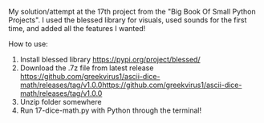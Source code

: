 My solution/attempt at the 17th project from the "Big Book Of Small Python Projects".
I used the blessed library for visuals, used sounds for the first time, and added all the features I wanted!

How to use:
  1. Install blessed library https://pypi.org/project/blessed/
  2. Download the .7z file from latest release https://github.com/greekvirus1/ascii-dice-math/releases/tag/v1.0.0https://github.com/greekvirus1/ascii-dice-math/releases/tag/v1.0.0
  3. Unzip folder somewhere
  4. Run 17-dice-math.py with Python through the terminal!
